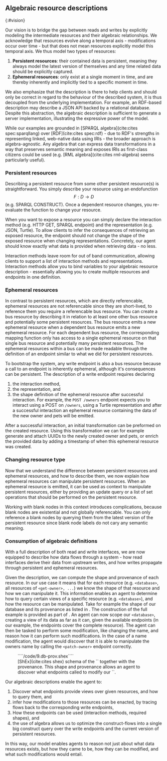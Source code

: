 ## Algebraic resource descriptions
{:#vision}

Our vision is to bridge the gap between reads and writes by explicitly modeling the intermediate
resources and their algebraic relationships. 
We acknowledge that resources evolve along a temporal axis -
modifications occur over time - but that does not mean resources explicitly model this temporal axis.
We thus model two types of resources:
1. **Persistent resources**: their contained data is persistent, meaning they always model the latest version of themselves and any time related data should be explicitly captured.
2. **Ephemeral resources**: only exist at a single moment in time, and are thereby inherently and implicitly tied to a specific moment in time.

We also emphasize that the description is there to help clients and should only be correct in regard to the behaviour of the described system,
it is thus decoupled from the underlying implementation.
For example, an RDF-based description may describe a JSON API backed by a relational database.
Despite this abstraction,
the algebraic description is sufficient to generate a server implementation, illustrating the expressive power of the model.

While our examples are grounded in [SPARQL algebra](cite:cites spec:sparqllang) over [RDF](cite:cites spec:rdf) -
due to RDF's strengths in representing linked,
web-native data using IRIs - the broader approach is algebra-agnostic.
Any algebra that can express data transformations in a way that preserves semantic meaning and exposes IRIs as first-class citizens could be used (e.g. [RML algebra](cite:cites rml-algebra) seems particularly useful).

### Persistent resources 

Describing a persistent resource from some other persistent resource(s) is straightforward.
You simply describe your resource using an endofunction $$F:D \rightarrow D$$ (e.g. SPARQL CONSTRUCT).
Once a dependent resource changes, you re-evaluate the function to change your resource.
 
When you want to expose a resource you can simply declare the interaction method (e.g. HTTP GET, SPARQL endpoint) and the representation (e.g. JSON, Turtle).
To allow clients to infer the consequences of retrieving an exposed resource, the endpoint should not change the shape of the exposed resource when changing representations.
Concretely, our agent should know exactly what data is provided when retrieving data - no less.

Interaction methods leave room for out of band communication,
allowing clients to support a list of interaction methods and representations.
Interaction methods allow you to bind variables to your algebraic resource description -
essentially allowing you to create multiple resources and endpoints in one definition.

### Ephemeral resources

In contrast to persistent resources, which are directly referencable, ephemeral resources are not referencable since they are short-lived, to reference them you require a referencable bus resource.
You can create a bus resource by describing it in relation to at least one other bus resource and potentially some persistent resources.
The bus resource emits a new ephemeral resource when a dependent bus resource emits a new ephemeral resource.
For each dependent bus resource, the corresponding mapping function only has access to a single ephemeral resource on that single bus resource
and potentially many persistent resources.
The ephemeral resources within a bus can be made readable through the definition of an endpoint similar to what we did for persistent resources.

To bootstrap the system, any write endpoint is also a bus resource because a call to an endpoint is inherently ephemeral, although it's consequences can be persistent.
The description of a write endpoint requires declaring 
1. the interaction method,
2. the representation, and
3. the shape definition of the ephemeral resource after successful interaction.
For example, the `POST /owners` endpoint expects you to interact using a POST on `/owners`, 
using a Turtle representation and after a successful interaction an ephemeral resource containing the data of the new owner and pets will be emitted.

After a successful interaction, an initial transformation can be preformed on the created resource. 
Using this transformation we can for example generate and attach UUIDs to the newly created owner and pets,
or enrich the provided data by adding a timestamp of when this ephemeral resource was created.

### Changing resource type

<!-- Maybe we can merge this paragraph with the last section and remove the next section -->
Now that we understand the difference between persistent resources and ephemeral resources, and how to describe them,
we now explain how ephemeral resources can manipulate persistent resources.
When an ephemeral resource is emitted, it can be used as context to manipulate persistent resources,
either by providing an update query or a list of set operations that should be performed on the persistent resource.

Working with blank nodes in this context introduces complications,
because blank nodes are existential and not globally referencable.
You can only reference a blank nodes by querying them from the latest version of the persistent resource since blank node labels do not cary any semantic meaning.

### Consumption of algebraic definitions

With a full description of both read and write interfaces,
we are now equipped to describe how data flows through a system -
how read interfaces derive their data from upstream writes,
and how writes propagate through persistent and ephemeral resources.

Given the description, we can compute the shape and provenance of each resource.
In our use case it means that for each resource (e.g. `<database>`, all resources of `<get-owner>, ...`)
we know the shape of that resource and how we can manipulate it.
This information enables an agent to determine how to query certain views of a specific resource (e.g. `<database>`), and how the resource can be manipulated.
Take for example the shape of our database and its provenance as listed in [](#9.db-prov).
The construction of the full example is provided as part of [](#annex).
An agent can now scope our `<database>`, creating a view of its data as far as it can, given the available endpoints (in our example, the endpoints cover the complete resource).
The agent can then be tasked to perform some modification, like changing the name, and reason how it can perform such modifications.
In the case of a name modification, the agent would discover that it is able to manipulate the owners name by calling the `<patch-owner>` endpoint correctly.

<figure id="9.db-prov" class="listing">
````/code/9.db-prov.shex````
<figcaption markdown="block">
[ShEx](cite:cites shex) schema of the `<database>` together with the provenance.
This shape and provenance allows an agent to discover what endpoints called to modify our `<database>`.
</figcaption>
</figure>

Our algebraic descriptions enable the agent to:
1. Discover what endpoints provide views over given resources, and how to query them, and 
2. infer how modifications to those resources can be enacted,
by tracing flows back to the corresponding write endpoints,
3. How these endpoints can be used (interaction methods, required shapes), and
4. the use of algebra allows us to optimize the construct-flows into a single big construct query over the write endpoints and the current version of persistent resources. 
<!-- -->
In this way, our model enables agents to reason not just about what data resources exists,
but how they came to be, how they can be modified, and what such modifications would entail.
